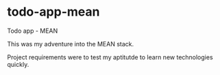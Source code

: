 # todo-app-mean
Todo app - MEAN


This was my adventure into the MEAN stack.

Project requirements were to test my aptitutde to learn new technologies quickly.

